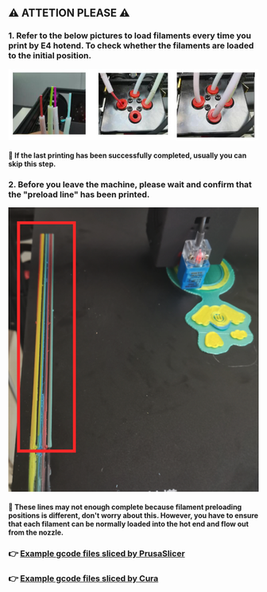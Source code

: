 ## :warning: ATTETION PLEASE :warning: 
### 1. Refer to the below pictures to load filaments every time you print by E4 hotend. To check whether the filaments are loaded to the initial position.    
![](E4LoadFilament.jpg)   
#### :pushpin: If the last printing has been successfully completed, usually you can skip this step.
### 2. Before you leave the machine, please wait and confirm that the "preload line" has been printed. 
![](E4PreLoadline.png)  
#### :pushpin: These lines may not enough complete because filament preloading positions is different, don't worry about this. However, you have to ensure that each filament can be normally loaded into the hot end and flow out from the nozzle.

### :point_right: [Example gcode files sliced by PrusaSlicer](./PrusaSlicer/PrusaSlicer/)
### :point_right: [Example gcode files sliced by Cura](./Cura/)
